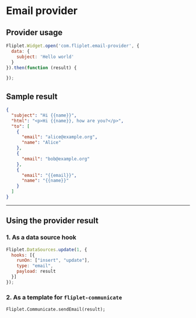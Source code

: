 # Email provider

## Provider usage

```js
Fliplet.Widget.open('com.fliplet.email-provider', {
  data: {
    subject: 'Hello world'
  }
}).then(function (result) {

});
```

## Sample result

```json
{
  "subject": "Hi {{name}}",
  "html": "<p>Hi {{name}}, how are you?</p>",
  "to": [
    {
      "email": "alice@example.org",
      "name": "Alice"
    },
    {
      "email": "bob@example.org"
    },
    {
      "email": "{{email}}",
      "name": "{{name}}"
    }
  ]
}
```

---

## Using the provider result

### 1. As a data source hook

```js
Fliplet.DataSources.update(1, {
  hooks: [{
    runOn: ["insert", "update"],
    type: "email",
    payload: result
  }]
});
```

### 2. As a template for `fliplet-communicate`

```
Fliplet.Communicate.sendEmail(result);
```